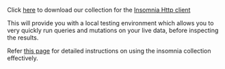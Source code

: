 <p>Click <a
        href="https://assets.ctfassets.net/p3dvvupz8xw4/3ikDGfzSUSgKOpTNKjZT9g/0577e967e06bff3f80a429e52d1fb11d/Insomnia_tray-embedded-v3.json">here</a>
    to download our collection for the <a href="https://support.insomnia.rest/article/23-installation"
        target="_blank">Insomnia Http client</a></p>

<p>This will provide you with a local testing environment which allows you to very quickly run queries and mutations on
    your live data, before inspecting the results.</p>
<p>Refer <a href="https://tray.io/documentation/embedded/embedded-apis/insomnia-collection/" target="_blank">this page</a> for detailed instructions on using the insomnia collection effectively.</p>
